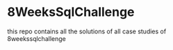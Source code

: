 # 8WeeksSqlChallenge
this repo contains all the solutions of all case studies of 8weekssqlchallenge 
